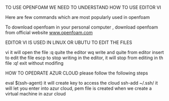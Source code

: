 TO USE OPENFOAM WE NEED TO UNDERSTAND HOW TO USE EDITOR VI

Here are few commands which are most popularly used in openfoam

To download openfoam in your personal computer , download openfoam from official website www.openfoam.com

EDITOR VI IS USED IN LINUX OR UBUTU TO EDIT THE FILES 

vi <name of file>       it will open the file
:q                      quite the editor
wq                      write and quite from editor
insert                  to edit the file
escp                    to stop writing in the editor, it will stop from editing in th file
:q!                     exit without modifing

  
HOW TO OPEDRATE AZUR CLOUD
please  follow the following steps
  
eval $(ssh-agent)                    it will create key to access the cloud
ssh-add ~/.ssh/<name of pem file>    it will let you enter into azur cloud, pem file is created when we create a virtual machine in azur cloud

